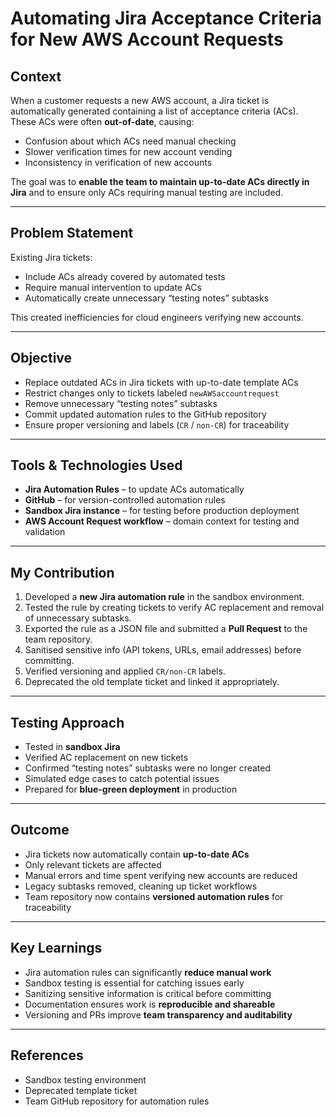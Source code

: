 # Automating Jira Acceptance Criteria for New AWS Account Requests

## Context

When a customer requests a new AWS account, a Jira ticket is automatically generated containing a list of acceptance criteria (ACs). These ACs were often **out-of-date**, causing:

- Confusion about which ACs need manual checking  
- Slower verification times for new account vending  
- Inconsistency in verification of new accounts  

The goal was to **enable the team to maintain up-to-date ACs directly in Jira** and to ensure only ACs requiring manual testing are included.

---

## Problem Statement

Existing Jira tickets:

- Include ACs already covered by automated tests  
- Require manual intervention to update ACs  
- Automatically create unnecessary “testing notes” subtasks  

This created inefficiencies for cloud engineers verifying new accounts.

---

## Objective

- Replace outdated ACs in Jira tickets with up-to-date template ACs  
- Restrict changes only to tickets labeled `newAWSaccountrequest`  
- Remove unnecessary “testing notes” subtasks  
- Commit updated automation rules to the GitHub repository  
- Ensure proper versioning and labels (`CR` / `non-CR`) for traceability  

---

## Tools & Technologies Used

- **Jira Automation Rules** – to update ACs automatically  
- **GitHub** – for version-controlled automation rules  
- **Sandbox Jira instance** – for testing before production deployment  
- **AWS Account Request workflow** – domain context for testing and validation  

---

## My Contribution

1. Developed a **new Jira automation rule** in the sandbox environment.  
2. Tested the rule by creating tickets to verify AC replacement and removal of unnecessary subtasks.  
3. Exported the rule as a JSON file and submitted a **Pull Request** to the team repository.  
4. Sanitised sensitive info (API tokens, URLs, email addresses) before committing.  
5. Verified versioning and applied `CR/non-CR` labels.  
6. Deprecated the old template ticket and linked it appropriately.

---

## Testing Approach

- Tested in **sandbox Jira**  
- Verified AC replacement on new tickets  
- Confirmed “testing notes” subtasks were no longer created  
- Simulated edge cases to catch potential issues  
- Prepared for **blue-green deployment** in production

---

## Outcome

- Jira tickets now automatically contain **up-to-date ACs**  
- Only relevant tickets are affected  
- Manual errors and time spent verifying new accounts are reduced  
- Legacy subtasks removed, cleaning up ticket workflows  
- Team repository now contains **versioned automation rules** for traceability  

---

## Key Learnings

- Jira automation rules can significantly **reduce manual work**  
- Sandbox testing is essential for catching issues early  
- Sanitizing sensitive information is critical before committing  
- Documentation ensures work is **reproducible and shareable**  
- Versioning and PRs improve **team transparency and auditability**

---

## References

- Sandbox testing environment  
- Deprecated template ticket  
- Team GitHub repository for automation rules

